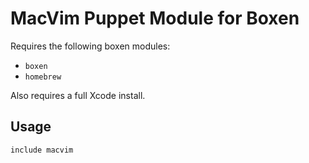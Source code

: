 # MacVim Puppet Module for Boxen

Requires the following boxen modules:

* `boxen`
* `homebrew`

Also requires a full Xcode install.

## Usage

```puppet
include macvim
```
